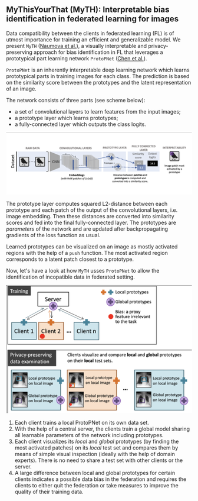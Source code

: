 ## MyThisYourThat (MyTH): Interpretable bias identification in federated learning for images

Data compatibility between the clients in federated learning (FL) is of utmost importance for training an efficient and generalizable model. We present `MyTH` ([Naumova et al.](https://github.com/EPFLiGHT/MyTH)), a visually interpretable and privacy-preserving approach for bias identification in FL that leverages a prototypical part learning network `ProtoPNet` ([Chen et al.](https://arxiv.org/abs/1806.10574)).

`ProtoPNet` is an inherently interpretable deep learning network which learns prototypical parts in training images for each class. The prediction is based on the similarity score between the prototypes and the latent representation of an image. 

The network consists of three parts (see scheme below): 
- a set of convolutional layers to learn features from the input images;
- a prototype layer which learns prototypes;
- a fully-connected layer which outputs the class logits.

![PPNet schema](./PPNet.png)

The prototype layer computes squared L2-distance between each prototype and each patch of the output of the convolutional layers, i.e. image embedding. Then these distances are converted into similarity scores and fed into the final fully-connected layer. The prototypes are _parameters_ of the network and are updated after backpropagating gradients of the loss function as usual.

Learned prototypes can be visualized on an image as mostly activated regions with the help of a `push` function. The most activated region corresponds to a latent patch closest to a prototype.

Now, let's have a look at how `MyTH` usses `ProtoPNet` to allow the identification of incopatible data in federated setting.

![MyTH scheme](./MyTH.png)

1. Each client trains a local ProtoPNet on its own data set.
2. With the help of a central server, the clients train a global model sharing all learnable parameters of the network including prototypes.
3. Each client visualizes its _local_ and _global_ prototypes (by finding the most activated patches) on its _local_ test set and compares them by means of simple visual inspection (ideally with the help of domain experts). There is no need to share a test set with other clients or the server.
4. A large difference between local and global prototypes for certain clients indicates a possible data bias in the federation and requires the clients to either quit the federation or take measures to improve the quality of their training data.